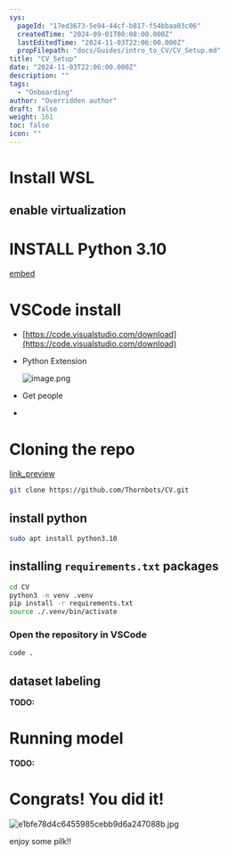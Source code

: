 ```yaml
---
sys:
  pageId: "17ed3673-5e94-44cf-b817-f54bbaa03c06"
  createdTime: "2024-09-01T00:08:00.000Z"
  lastEditedTime: "2024-11-03T22:06:00.000Z"
  propFilepath: "docs/Guides/intro_to_CV/CV_Setup.md"
title: "CV_Setup"
date: "2024-11-03T22:06:00.000Z"
description: ""
tags:
  - "Onboarding"
author: "Overridden author"
draft: false
weight: 161
toc: false
icon: ""
---
```


# Install WSL

## enable virtualization

# INSTALL Python 3.10

[embed](https://www.rose-hulman.edu/class/csse/csse132/2425a/labs/prelab1-wsl2.html)

# VSCode install

- [https://code.visualstudio.com/download](https://code.visualstudio.com/download)
- Python Extension

	![image.png](https://prod-files-secure.s3.us-west-2.amazonaws.com/d518164a-d88e-44d1-a4ee-3adb3bd8bce0/d82b6650-a5e4-4d3c-b8c9-93d817dae00e/image.png?X-Amz-Algorithm=AWS4-HMAC-SHA256&X-Amz-Content-Sha256=UNSIGNED-PAYLOAD&X-Amz-Credential=ASIAZI2LB4665NOAB4VB%2F20250704%2Fus-west-2%2Fs3%2Faws4_request&X-Amz-Date=20250704T100955Z&X-Amz-Expires=3600&X-Amz-Security-Token=IQoJb3JpZ2luX2VjECIaCXVzLXdlc3QtMiJHMEUCIGJ0RZkE%2BYQTH%2BBkW8NX4CIUI8mlUxUO6%2BC3K5aLMPSfAiEAsj7NsF9F2FscxUh626JHTSJqoPxoVIpGPbZ67oAX63Qq%2FwMIKxAAGgw2Mzc0MjMxODM4MDUiDIZvA6jGVJcCyRvTJSrcA%2FFRf75nPvgKmP36ipkkzq1RZ4LE3OzXFEBMTPsOVs22g5%2BomtVCyo%2BjL%2F1RU8pXJo4iSnO9sm62v5IAGQz6UJNpBCvxhkkZovfYXnaRwzupXzo1RUcoyYGzEBQX%2FoWactc%2FhvauLoLOG6RA5cErtejgC9fV9S3S0Blx8%2Bi9kuRnmR6ZZn0Lnecc8Fsqf6sf%2BPemTB1AWW4OifbPNtUEMX%2Fook5mMfZb1emm6Do9heft5%2Bw%2BaCPTR%2Bw%2FP1eYYC%2FZlQ7f1KrnjQQWi%2FX6G7%2BkUJjdpknV4peQEZUNuOEiLiuI8FpxoF0CToEp0Myk6Y9HIgMBXA%2B7WaCsGzr0%2BD1zB0FTp0KkPrA0rl%2Fnj8k8tGn9BrYj911hcQWzx84orvs9VggaEUpr%2BkkJkicbeGEbD%2F06%2Fro7AwGA7V29AAgXz3Q1IQ63cMyTG5i6Jx%2F41JtIkkmLXO9VwNeSup7iZ9zDaGqlcHlFVJdD9NMnRRZtzdrcT0vLiGp%2FZiAolpM%2F0gC7SvmtKCGh2N7D8dQAzrgm%2FF90mKvnESq4sVl0Yvfabojj4PvoX4Feewkq9RNTocEnDkU3VnzVzKSNE%2F4cpuJ0q6a53FwbpBAmSYUcDhSbw0VWFYRv7%2FRCWV677HnyMM29nsMGOqUBtcMHlBg4Cuae%2BSweL1n5JbXFYNt84GBiQSXtfiV6oI7Ml7zrBNdTtCWyC4y9mTY%2FkSa0x3ndCKAZXh2cY5vG%2FpLWq1s6wdFvKctPrMflCk63TaQkbB8d%2BJNnySefYMbxKlt9IZH8k%2Fz3DV9Qr0a8HmfVOBfl7fSJi6Jm40j9%2Bl9aT1tGpY7OR%2FPXHtvPsQYauchioTvOM7CTSnW8Z64xG6ZyTja9&X-Amz-Signature=b4317efa911a8c42ef19451dc9679b9d7d92ef825f2288c4c0de4b123daa19a2&X-Amz-SignedHeaders=host&x-amz-checksum-mode=ENABLED&x-id=GetObject)
- Get people
- 

# Cloning the repo

[link_preview](https://github.com/Thornbots/CV/)

```bash
git clone https://github.com/Thornbots/CV.git
```

## install python

```bash
sudo apt install python3.10
```

## installing `requirements.txt` packages

```bash
cd CV
python3 -m venv .venv
pip install -r requirements.txt
source ./.venv/bin/activate
```

### Open the repository in VSCode

```bash
code .
```

## dataset labeling  

**TODO:**

# Running model

**TODO:**

# Congrats! You did it!

![e1bfe78d4c6455985cebb9d6a247088b.jpg](https://prod-files-secure.s3.us-west-2.amazonaws.com/d518164a-d88e-44d1-a4ee-3adb3bd8bce0/7d1ce04e-65d6-40c8-814d-754280e9515a/e1bfe78d4c6455985cebb9d6a247088b.jpg?X-Amz-Algorithm=AWS4-HMAC-SHA256&X-Amz-Content-Sha256=UNSIGNED-PAYLOAD&X-Amz-Credential=ASIAZI2LB466ZCME5VTN%2F20250704%2Fus-west-2%2Fs3%2Faws4_request&X-Amz-Date=20250704T100954Z&X-Amz-Expires=3600&X-Amz-Security-Token=IQoJb3JpZ2luX2VjECIaCXVzLXdlc3QtMiJHMEUCIQDATrgy74DI5BmDhVONrp9LkRs2zo%2BrtyHdcWOpuWWEcgIgLtlNpTYuM8Y%2B2bYU0aexBZeS4i3O9JAkrS8q1CgL47Iq%2FwMIKxAAGgw2Mzc0MjMxODM4MDUiDOF6NleUdALX%2F356tircA%2BuictI3Y2mLA7RB78ddfg53s%2FVJl6Zsp8lvtuq94YNLQ3erPB1aKgs0z2JNw1mKu5RLGZ%2FFaXOKBWTFZbQ3WykQjkR1AeUfhAKwxsPkBA7OrV%2FA9yFkjvQPIRBOFBQ0POKBCP2mWSHHBHOBoGBMX4ApLQNyXGWC0pw9ygIp4gQHBHRx%2B7LV%2Ff0drNaQZLdnMHlCGLwQ4VV1IAtmXqXHpL01wRo4ed2W4t3A4FF9JVpNuiO8FeAOhb20cPqkFHesomU5GHDGBFAjO9mpEEPFAtjTNJaY%2FSDE5NpiwHB9i%2FFtNqXS%2FMBlPn%2FOI90WKVi7M0gP5h694AfoBeNcrYGoadELYeyCJ4vPv%2FD5YewvHfbANCEjduStSO4DRp4KmM7abkGkFCGwV%2BxIJSesuzEGBvFVGqdrOBDxu9fwhMLpAeh2e0dSe6D9OZHH32Rh5nzyq%2FHMOM2ggq2nv8Le0BGOAppa81%2FrOVtjQu1EVIyxvD1eejVIYPDvaWAr6mvMVoJXVAiG7JZnhoEFXjpKfVWPDmIBsucSiL%2BCpWdUWMGV2I1X36CQ1sqYhHG%2BdNpaEl%2BXT0LYKzCacj6hdeZIXYAlP84CA%2BZ7xR1ZSk%2FgxGltWxSudTkCQy01yKPFDnxlMO29nsMGOqUBIRN%2Fy7XY7kQMK7KW%2BYZcXct6xgLacieTbB0KsZ33AnUMvo9G%2BALIyzbsV44Rp%2FiKy5YlWiICYMoT%2FPf1sjfl0ty37RUC7SfHkJ4f6EaMDo1L51n1IRDHzwZgg3w5ptdLnJon2ylbPq7DOu%2BhcO9Ncz7GS%2BCe%2FZmSJdKOWG3PFi1hUy0ZjJI6ZWH5BD0ekm6G2PdQlSgSVkCn4YCzkr312A2nRunR&X-Amz-Signature=e3111de0dd5e9974665ff5eedf2da0db8a7dafd2ebbe5cdfcbf5cc267a063048&X-Amz-SignedHeaders=host&x-amz-checksum-mode=ENABLED&x-id=GetObject)

enjoy some pilk!!

